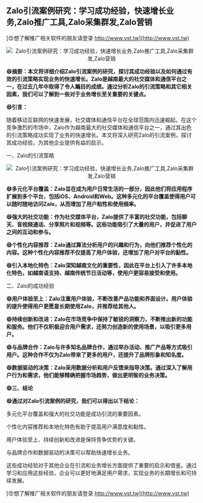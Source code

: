## **Zalo引流案例研究：学习成功经验，快速增长业务,Zalo推广工具,Zalo采集群发,Zalo营销**

[😍想了解推广相关软件的朋友请登录 http://www.vst.tw](http://www.vst.tw)

 <center><img src="https://vst.tw/MP4/tuiguang/png/0.png" alt="Zalo引流案例研究：学习成功经验，快速增长业务,Zalo推广工具,Zalo采集群发,Zalo营销"></center>

**😄摘要：本文将详细介绍Zalo引流案例的研究，探讨其成功经验以及如何通过有效的引流策略实现业务的快速增长。Zalo是越南最大的社交媒体和通信平台之一，在过去几年中取得了令人瞩目的成绩。通过分析Zalo的引流策略和其它相关因素，我们可以了解到一些对于业务增长至关重要的关键点。**

**😄引言：**

随着移动互联网的快速发展，社交媒体和通信平台在全球范围内迅速崛起。在这个竞争激烈的市场中，Zalo作为越南最大的社交媒体和通信平台之一，通过其出色的引流策略成功实现了业务的快速增长。本文将深入研究Zalo的引流案例，探讨其成功经验，为其他企业提供有益的启示。

一、Zalo的引流策略

 <center><img src="https://vst.tw/MP4/tuiguang/png/7.png" alt="Zalo引流案例研究：学习成功经验，快速增长业务,Zalo推广工具,Zalo采集群发,Zalo营销"></center>

**😄多元化平台覆盖：Zalo旨在成为用户日常生活的一部分，因此他们将应用程序扩展到多个平台，包括iOS、Android和Web。这种多元化的平台覆盖使得用户可以随时随地访问Zalo，从而增加了用户粘性和使用频率。**

**😄强大的社交功能：作为社交媒体平台，Zalo提供了丰富的社交功能，包括聊天、音视频通话、分享照片和视频等。这些功能吸引了大量的用户，并促进了用户之间的互动和参与。**

**😄个性化内容推荐：Zalo通过算法分析用户的兴趣和行为，向他们推荐个性化的内容。这种个性化内容推荐不仅提高了用户体验，还增加了用户对平台的黏性。**

**😄引入本地化特色：Zalo深知越南文化的重要性，因此在平台上引入了许多本地化特色，如越南语支持、越南传统节日活动等，使用户更容易接受和使用。**

二、Zalo的成功经验

**😄用户体验至上：Zalo注重用户体验，不断改善产品功能和界面设计。用户体验的提升使得用户更愿意长期使用Zalo，并推荐给其他人。**

**😄持续创新和改进：Zalo在市场竞争中保持了敏锐的洞察力，不断推出新的功能和服务。他们不仅积极迎合用户需求，还努力创造新的使用场景，以吸引更多用户。**

**😄与品牌合作：Zalo与许多知名品牌合作，通过举办活动、推广产品等方式吸引用户。这种合作不仅为Zalo带来了更多的用户，还提升了品牌形象和知名度。**

**😄数据驱动的决策：Zalo采用数据分析和用户反馈来指导决策。通过深入了解用户行为和需求，他们能够精确把握市场趋势，做出更明智的业务决策。**

**😄三、结论**

**😄通过对Zalo引流案例的研究，我们可以得出以下结论：**

多元化平台覆盖和强大的社交功能是成功引流的重要因素。

个性化内容推荐和本地化特色有助于提高用户满意度和黏性。

用户体验至上、持续创新和改进是保持竞争优势的关键。

与品牌合作和数据驱动的决策可以帮助快速增长业务。

这些成功经验对于其他企业在引流和业务增长方面提供了重要的启示和借鉴。通过学习和应用这些经验，企业可以更好地满足用户需求，实现业务的长期增长和可持续发展。

[😍想了解推广相关软件的朋友请登录 http://www.vst.tw](http://www.vst.tw)



